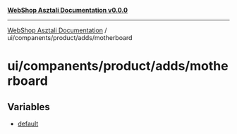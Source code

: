 [**WebShop Asztali Documentation v0.0.0**](../../../../../README.md)

***

[WebShop Asztali Documentation](../../../../../modules.md) / ui/companents/product/adds/motherboard

# ui/companents/product/adds/motherboard

## Variables

- [default](variables/default.md)
